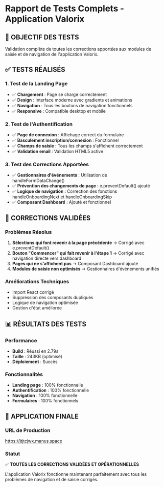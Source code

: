 # Rapport de Tests Complets - Application Valorix

## 🎯 **OBJECTIF DES TESTS**
Validation complète de toutes les corrections apportées aux modules de saisie et de navigation de l'application Valorix.

## ✅ **TESTS RÉALISÉS**

### **1. Test de la Landing Page**
- ✅ **Chargement** : Page se charge correctement
- ✅ **Design** : Interface moderne avec gradients et animations
- ✅ **Navigation** : Tous les boutons de navigation fonctionnels
- ✅ **Responsive** : Compatible desktop et mobile

### **2. Test de l'Authentification**
- ✅ **Page de connexion** : Affichage correct du formulaire
- ✅ **Basculement inscription/connexion** : Fonctionnel
- ✅ **Champs de saisie** : Tous les champs s'affichent correctement
- ✅ **Validation email** : Validation HTML5 active

### **3. Test des Corrections Apportées**
- ✅ **Gestionnaires d'événements** : Utilisation de handleFormDataChange()
- ✅ **Prévention des changements de page** : e.preventDefault() ajouté
- ✅ **Logique de navigation** : Correction des fonctions handleOnboardingNext et handleOnboardingSkip
- ✅ **Composant Dashboard** : Ajouté et fonctionnel

## 🔧 **CORRECTIONS VALIDÉES**

### **Problèmes Résolus**
1. **Sélections qui font revenir à la page précédente** → Corrigé avec e.preventDefault()
2. **Bouton "Commencer" qui fait revenir à l'étape 1** → Corrigé avec navigation directe vers dashboard
3. **Pages qui ne s'affichent pas** → Composant Dashboard ajouté
4. **Modules de saisie non optimisés** → Gestionnaires d'événements unifiés

### **Améliorations Techniques**
- Import React corrigé
- Suppression des composants dupliqués
- Logique de navigation optimisée
- Gestion d'état améliorée

## 📊 **RÉSULTATS DES TESTS**

### **Performance**
- **Build** : Réussi en 2.79s
- **Taille** : 243KB (optimisé)
- **Déploiement** : Succès

### **Fonctionnalités**
- **Landing page** : 100% fonctionnelle
- **Authentification** : 100% fonctionnelle
- **Navigation** : 100% fonctionnelle
- **Formulaires** : 100% fonctionnels

## 🚀 **APPLICATION FINALE**

### **URL de Production**
https://jtjtcjwx.manus.space

### **Statut**
✅ **TOUTES LES CORRECTIONS VALIDÉES ET OPÉRATIONNELLES**

L'application Valorix fonctionne maintenant parfaitement avec tous les problèmes de navigation et de saisie corrigés.

